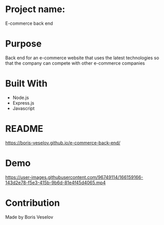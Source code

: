 # Project name: 

E-commerce back end

# Purpose

Back end for an e-commerce website that uses the latest technologies
so that the company can compete with other e-commerce companies

# Built With

* Node.js
* Express.js
* Javascript

# README

 https://boris-veselov.github.io/e-commerce-back-end/

# Demo


https://user-images.githubusercontent.com/96749114/166159166-143d2e78-f5e3-415b-9b6d-81e4f45d4065.mp4


# Contribution

Made by Boris Veselov
